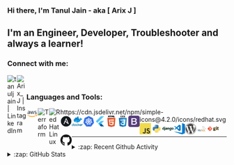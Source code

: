 ### Hi there, I'm Tanul Jain - aka [ Arix J ]

## I'm an Engineer, Developer, Troubleshooter and always a learner!

### Connect with me:

<!-- [<img align="left" alt="Arix_J | Twitter" width="22px" src="https://cdn.jsdelivr.net/npm/simple-icons@v3/icons/twitter.svg" />][twitter] -->
[<img align="left" alt="tanuljain | LinkedIn" width="22px" src="https://cdn.jsdelivr.net/npm/simple-icons@v3/icons/linkedin.svg" />][linkedin]
[<img align="left" alt="Arix_J | Instagram" width="22px" src="https://cdn.jsdelivr.net/npm/simple-icons@v3/icons/instagram.svg" />][instagram]
<!-- [<img align="left" alt="Arix_J | Instagram" width="22px" src="https://cdn.jsdelivr.net/npm/simple-icons@v3/icons/facebook.svg" />][facebook] -->



<br />

### Languages and Tools:

<img align="left" alt="Amazon Web Services" width="26px" src="https://raw.githubusercontent.com/github/explore/fbceb94436312b6dacde68d122a5b9c7d11f9524/topics/aws/aws.png" />
<img align="left" alt="Terraform" width="26px" src="https://cdn.jsdelivr.net/npm/simple-icons@4.2.0/icons/terraform.svg" />
<img align="left" alt="Red Hat Linux" width="26px" src="https://cdn.jsdelivr.net/npm/simple-icons@4.2.0/icons/redhat.svg
<img align="left" alt="Linux" width="26px" src="https://raw.githubusercontent.com/github/explore/master/topics/linux/linux.png" />
https://cdn.jsdelivr.net/npm/simple-icons@4.2.0/icons/redhat.svg
<img align="left" alt="Ansible" width="26px" src="https://raw.githubusercontent.com/github/explore/80688e429a7d4ef2fca1e82350fe8e3517d3494d/topics/ansible/ansible.png" />
<img align="left" alt="Docker" width="26px" src="https://raw.githubusercontent.com/github/explore/80688e429a7d4ef2fca1e82350fe8e3517d3494d/topics/docker/docker.png" />
<img align="left" alt="Kubernetes" width="26px" src="https://raw.githubusercontent.com/github/explore/80688e429a7d4ef2fca1e82350fe8e3517d3494d/topics/kubernetes/kubernetes.png" />
<img align="left" alt="Flutter" width="26px" src="https://raw.githubusercontent.com/github/explore/80688e429a7d4ef2fca1e82350fe8e3517d3494d/topics/flutter/flutter.png" />
<img align="left" alt="HTML5" width="26px" src="https://raw.githubusercontent.com/github/explore/80688e429a7d4ef2fca1e82350fe8e3517d3494d/topics/html/html.png" />
<img align="left" alt="CSS3" width="26px" src="https://raw.githubusercontent.com/github/explore/80688e429a7d4ef2fca1e82350fe8e3517d3494d/topics/css/css.png" />
<img align="left" alt="Bootstrap" width="26px" src="https://raw.githubusercontent.com/github/explore/80688e429a7d4ef2fca1e82350fe8e3517d3494d/topics/bootstrap/bootstrap.png" />
<img align="left" alt="JavaScript" width="26px" src="https://raw.githubusercontent.com/github/explore/80688e429a7d4ef2fca1e82350fe8e3517d3494d/topics/javascript/javascript.png" />
<img align="left" alt="Python" width="26px" src="https://raw.githubusercontent.com/github/explore/80688e429a7d4ef2fca1e82350fe8e3517d3494d/topics/python/python.png" />
<img align="left" alt="Django" width="26px" src="https://raw.githubusercontent.com/github/explore/80688e429a7d4ef2fca1e82350fe8e3517d3494d/topics/django/django.png" />
<img align="left" alt="Visual Studio Code" width="26px" src="https://raw.githubusercontent.com/github/explore/80688e429a7d4ef2fca1e82350fe8e3517d3494d/topics/visual-studio-code/visual-studio-code.png" />
<img align="left" alt="Wordpress" width="26px" src="https://raw.githubusercontent.com/github/explore/80688e429a7d4ef2fca1e82350fe8e3517d3494d/topics/wordpress/wordpress.png" />
<img align="left" alt="MySQL" width="26px" src="https://raw.githubusercontent.com/github/explore/80688e429a7d4ef2fca1e82350fe8e3517d3494d/topics/mysql/mysql.png" />
<img align="left" alt="Git" width="26px" src="https://raw.githubusercontent.com/github/explore/80688e429a7d4ef2fca1e82350fe8e3517d3494d/topics/git/git.png" />
<img align="left" alt="GitHub" width="26px" src="https://raw.githubusercontent.com/github/explore/78df643247d429f6cc873026c0622819ad797942/topics/github/github.png" />

<br />
<br />

---

<details>
  <summary>:zap: Recent Github Activity</summary>

</details>

<details>
  <summary>:zap: GitHub Stats</summary>

  <img align="left" alt="Tanuljain's github stats" src="https://github-readme-stats.vercel.app/api?username=Tanuljain&show_icons=true&hide_border=true&theme=dark" />

</details>


[linkedin]: https://www.linkedin.com/in/tanuljain/
[instagram]: https://www.instagram.com/arix172/
<!-- [twitter]: https://twitter.com/arix -->
<!-- [facebook]: https://www.facebook.com/tanul.jain.54/ -->
